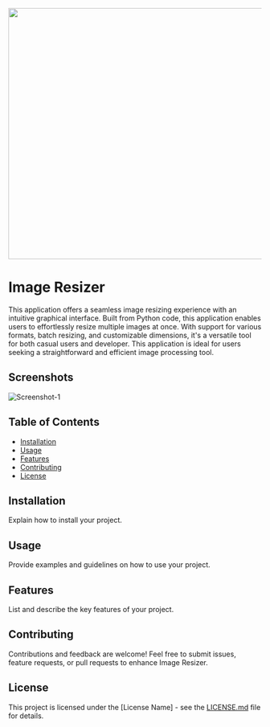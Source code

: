 <p align="center">
  <img width="660" height="500" src="https://i.ibb.co/hyL0Xt0/Image-Resizer.png">
</p>

# Image Resizer

This application offers a seamless image resizing experience with an intuitive graphical interface. Built from Python code, this application enables users to effortlessly resize multiple images at once. With support for various formats, batch resizing, and customizable dimensions, it's a versatile tool for both casual users and developer. This application is ideal for users seeking a straightforward and efficient image processing tool. 

## Screenshots 

<img src="INSERT.SCREENSHOT.IMAGE.URL.HERE.png" alt="Screenshot-1" border="0"> 

## Table of Contents 

- [Installation](#installation) 
- [Usage](#usage) 
- [Features](#features) 
- [Contributing](#contributing) 
- [License](#license) 

## Installation 

Explain how to install your project. 

## Usage 

Provide examples and guidelines on how to use your project. 

## Features 

List and describe the key features of your project. 

## Contributing 

Contributions and feedback are welcome! Feel free to submit issues, feature requests, or pull requests to enhance Image Resizer.

## License 

This project is licensed under the [License Name] - see the [LICENSE.md](LICENSE.md) file for details. 